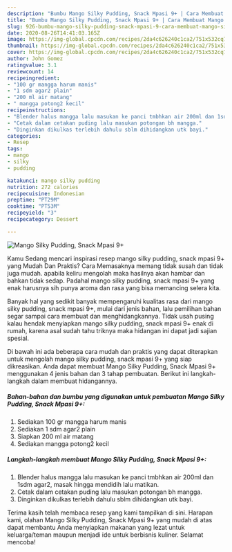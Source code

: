 ```yaml
---
description: "Bumbu Mango Silky Pudding, Snack Mpasi 9+ | Cara Membuat Mango Silky Pudding, Snack Mpasi 9+ Yang Lezat"
title: "Bumbu Mango Silky Pudding, Snack Mpasi 9+ | Cara Membuat Mango Silky Pudding, Snack Mpasi 9+ Yang Lezat"
slug: 926-bumbu-mango-silky-pudding-snack-mpasi-9-cara-membuat-mango-silky-pudding-snack-mpasi-9-yang-lezat
date: 2020-08-26T14:41:03.165Z
image: https://img-global.cpcdn.com/recipes/2da4c626240c1ca2/751x532cq70/mango-silky-pudding-snack-mpasi-9-foto-resep-utama.jpg
thumbnail: https://img-global.cpcdn.com/recipes/2da4c626240c1ca2/751x532cq70/mango-silky-pudding-snack-mpasi-9-foto-resep-utama.jpg
cover: https://img-global.cpcdn.com/recipes/2da4c626240c1ca2/751x532cq70/mango-silky-pudding-snack-mpasi-9-foto-resep-utama.jpg
author: John Gomez
ratingvalue: 3.1
reviewcount: 14
recipeingredient:
- "100 gr mangga harum manis"
- "1 sdm agar2 plain"
- "200 ml air matang"
- " mangga potong2 kecil"
recipeinstructions:
- "Blender halus mangga lalu masukan ke panci tmbhkan air 200ml dan 1sdm agar2, masak hingga mendidih lalu matikan."
- "Cetak dalam cetakan puding lalu masukan potongan bh mangga."
- "Dinginkan dikulkas terlebih dahulu sblm dihidangkan utk bayi."
categories:
- Resep
tags:
- mango
- silky
- pudding

katakunci: mango silky pudding 
nutrition: 272 calories
recipecuisine: Indonesian
preptime: "PT29M"
cooktime: "PT53M"
recipeyield: "3"
recipecategory: Dessert

---
```



![Mango Silky Pudding, Snack Mpasi 9+](https://img-global.cpcdn.com/recipes/2da4c626240c1ca2/751x532cq70/mango-silky-pudding-snack-mpasi-9-foto-resep-utama.jpg)

Kamu Sedang mencari inspirasi resep mango silky pudding, snack mpasi 9+ yang Mudah Dan Praktis? Cara Memasaknya memang tidak susah dan tidak juga mudah. apabila keliru mengolah maka hasilnya akan hambar dan bahkan tidak sedap. Padahal mango silky pudding, snack mpasi 9+ yang enak harusnya sih punya aroma dan rasa yang bisa memancing selera kita.



Banyak hal yang sedikit banyak mempengaruhi kualitas rasa dari mango silky pudding, snack mpasi 9+, mulai dari jenis bahan, lalu pemilihan bahan segar sampai cara membuat dan menghidangkannya. Tidak usah pusing kalau hendak menyiapkan mango silky pudding, snack mpasi 9+ enak di rumah, karena asal sudah tahu triknya maka hidangan ini dapat jadi sajian spesial.


Di bawah ini ada beberapa cara mudah dan praktis yang dapat diterapkan untuk mengolah mango silky pudding, snack mpasi 9+ yang siap dikreasikan. Anda dapat membuat Mango Silky Pudding, Snack Mpasi 9+ menggunakan 4 jenis bahan dan 3 tahap pembuatan. Berikut ini langkah-langkah dalam membuat hidangannya.

<!--inarticleads1-->

##### Bahan-bahan dan bumbu yang digunakan untuk pembuatan Mango Silky Pudding, Snack Mpasi 9+:

1. Sediakan 100 gr mangga harum manis
1. Sediakan 1 sdm agar2 plain
1. Siapkan 200 ml air matang
1. Sediakan  mangga potong2 kecil




<!--inarticleads2-->

##### Langkah-langkah membuat Mango Silky Pudding, Snack Mpasi 9+:

1. Blender halus mangga lalu masukan ke panci tmbhkan air 200ml dan 1sdm agar2, masak hingga mendidih lalu matikan.
1. Cetak dalam cetakan puding lalu masukan potongan bh mangga.
1. Dinginkan dikulkas terlebih dahulu sblm dihidangkan utk bayi.




Terima kasih telah membaca resep yang kami tampilkan di sini. Harapan kami, olahan Mango Silky Pudding, Snack Mpasi 9+ yang mudah di atas dapat membantu Anda menyiapkan makanan yang lezat untuk keluarga/teman maupun menjadi ide untuk berbisnis kuliner. Selamat mencoba!
